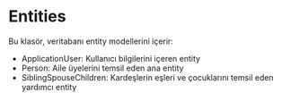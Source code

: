 # Entities

Bu klasör, veritabanı entity modellerini içerir:

- ApplicationUser: Kullanıcı bilgilerini içeren entity
- Person: Aile üyelerini temsil eden ana entity
- SiblingSpouseChildren: Kardeşlerin eşleri ve çocuklarını temsil eden yardımcı entity 
